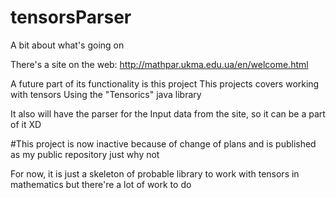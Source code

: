 # tensorsParser

A bit about what's going on

There's a site on the web: 
http://mathpar.ukma.edu.ua/en/welcome.html

A future part of its functionality is this project
This projects covers working with tensors
Using the "Tensorics" java library

It also will have the parser for the 
Input data from the site, so it can be a part of it XD

#This project is now inactive because of change of plans and is published as my public repository just why not

For now, it is just a skeleton of probable library to work with tensors in mathematics but there're a lot of work to do 